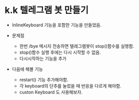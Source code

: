 # k.k 텔레그램 봇 만들기

- InlineKeyboard 기능을 포함한 기능을 만들었음.

- 문제점
  - 한번 /bye 메시지 전송하면 텔레그램봇이 stop()함수를 실행함.
  - stop()함수 실행 후에는 다시 시작할 수 없음.
  - 다시시작하는 기능을 추가
  
- 다음에 해볼 기능
  - restart() 기능 추가해야함.
  - 각 keyboard의 단추를 눌렀을 때 반응을 다르게 해야함.
  - custon Keyboard 도 사용해보자.
